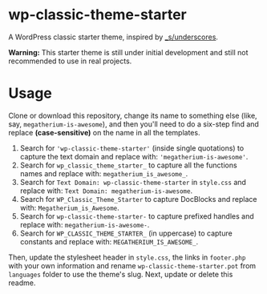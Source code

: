 # wp-classic-theme-starter
A WordPress classic starter theme, inspired by [_s/underscores](https://underscores.me).

**Warning:** This starter theme is still under initial development and still not recommended to use in real projects.

# Usage

Clone or download this repository, change its name to something else (like, say, `megatherium-is-awesome`), and then you'll need to do a six-step find and replace **(case-sensitive)** on the name in all the templates.

1. Search for `'wp-classic-theme-starter'` (inside single quotations) to capture the text domain and replace with: `'megatherium-is-awesome'`.
2. Search for `wp_classic_theme_starter_` to capture all the functions names and replace with: `megatherium_is_awesome_`.
3. Search for `Text Domain: wp-classic-theme-starter` in `style.css` and replace with: `Text Domain: megatherium-is-awesome`.
4. Search for `WP_Classic_Theme_Starter` to capture DocBlocks and replace with: `Megatherium_is_Awesome`.
5. Search for `wp-classic-theme-starter-` to capture prefixed handles and replace with: `megatherium-is-awesome-`.
6. Search for `WP_CLASSIC_THEME_STARTER_` (in uppercase) to capture constants and replace with: `MEGATHERIUM_IS_AWESOME_`.

Then, update the stylesheet header in `style.css`, the links in `footer.php` with your own information and rename `wp-classic-theme-starter.pot` from `languages` folder to use the theme's slug. Next, update or delete this readme.
